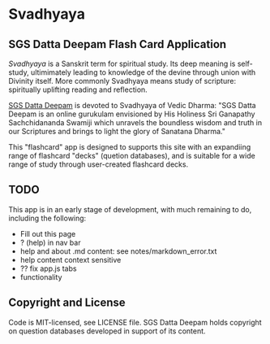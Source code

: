 Svadhyaya
=========

SGS Datta Deepam Flash Card Application
---------------------------------------

*Svadhyaya* is a Sanskrit term for spiritual study. Its deep meaning is
self-study, ultimimately leading to knowledge of the devine through union
with Divinity itself. More commonly Svadhyaya means study of scripture:
spiritually uplifting reading and reflection.

[SGS Datta Deepam](http://www.sgsdattadeepam.org) is devoted to Svadhyaya
of Vedic Dharma: "SGS Datta Deepam is an online gurukulam envisioned by His
Holiness Sri Ganapathy Sachchidananda Swamiji which unravels the boundless
wisdom and truth in our Scriptures and brings to light the glory of
Sanatana Dharma."

This "flashcard" app is designed to supports this site with an expandiing
range of flashcard "decks" (quetion databases), and is suitable for a wide
range of study through user-created flashcard decks.

TODO
----

This app is in an early stage of development, with much remaining to do,
including the following:

* Fill out this page
* ? (help) in nav bar
* help and about .md content: see notes/markdown_error.txt
* help content context sensitive
* ?? fix app.js tabs
* functionality

Copyright and License
---------------------

Code is MIT-licensed, see LICENSE file.  SGS Datta Deepam holds copyright
on question databases developed in support of its content.
